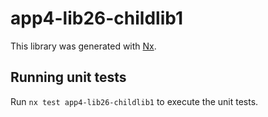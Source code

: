 # app4-lib26-childlib1

This library was generated with [Nx](https://nx.dev).

## Running unit tests

Run `nx test app4-lib26-childlib1` to execute the unit tests.
